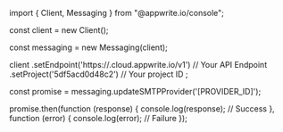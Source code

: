 import { Client,  Messaging } from "@appwrite.io/console";

const client = new Client();

const messaging = new Messaging(client);

client
    .setEndpoint('https://<REGION>.cloud.appwrite.io/v1') // Your API Endpoint
    .setProject('5df5acd0d48c2') // Your project ID
;

const promise = messaging.updateSMTPProvider('[PROVIDER_ID]');

promise.then(function (response) {
    console.log(response); // Success
}, function (error) {
    console.log(error); // Failure
});